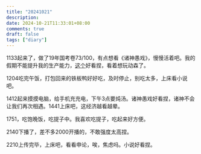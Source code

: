 ```yaml
---
title: "20241021"
description: 
date: 2024-10-21T11:33:01+08:00
comments: true
draft: false
tags: ["diary"]
---
```

1133起来了，做了19年国考卷73/100，有点想看《诸神愚戏》，慢慢活着吧。我的假期不能提升我的生产能力，[这个](https://www.bilibili.com/video/BV1D84y1n7w8/?spm_id_from=333.788.player.switch&vd_source=8ea34863f9271b9bb6323ae1ac23aa36)好看捏，看着想玩动森了。

1204吃完午饭，打包回来的铁板鸭好好吃，及时停止，别吃太多，上床看小说吧。

1412起来摸摸电脑，给手机充充电，下午3点要炖汤。诸神愚戏好看捏，诸神不会让我们再次相遇。1441上床吧，这经济越看越晕。

1751，吃饱晚饭，吃提子中。我喜欢吃提子，吃起来好方便。

2140下播了，差不多2000开播的，不敢强度太高捏。

2210上传完毕，上床吧，看看申论，唉，焦虑吗。小说好看捏。
